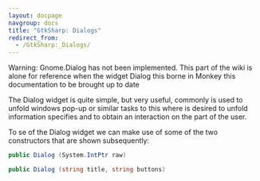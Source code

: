 ```yaml
---
layout: docpage
navgroup: docs
title: "GtkSharp: Dialogs"
redirect_from:
  - /GtkSharp:_Dialogs/
---
```


Warning: Gnome.Dialog has not been implemented. This part of the wiki is alone for reference when the widget Dialog this borne in Monkey this documentation to be brought up to date

The Dialog widget is quite simple, but very useful, commonly is used to unfold windows pop-up or similar tasks to this where is desired to unfold information specifies and to obtain an interaction on the part of the user.

To se of the Dialog widget we can make use of some of the two constructors that are shown subsequently:

``` csharp
public Dialog (System.IntPtr raw)
```

``` csharp
public Dialog (string title, string buttons)
```

